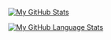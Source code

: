 <!---
Sandrex233/Sandrex233 is a ✨ special ✨ repository because its `README.md` (this file) appears on your GitHub profile.
You can click the Preview link to take a look at your changes.
--->

[![My GitHub Stats](https://github-readme-stats.vercel.app/api/?username=Sandrex233&count_private=true&theme=radical&showicons=true)]()

[![My GitHub Language Stats](https://github-readme-stats.vercel.app/api/top-langs/?username=Sandrex233&langs_count=5&theme=radical)]()

